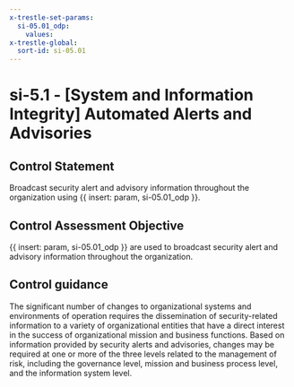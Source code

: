```yaml
---
x-trestle-set-params:
  si-05.01_odp:
    values:
x-trestle-global:
  sort-id: si-05.01
---
```


# si-5.1 - \[System and Information Integrity\] Automated Alerts and Advisories

## Control Statement

Broadcast security alert and advisory information throughout the organization using {{ insert: param, si-05.01_odp }}.

## Control Assessment Objective

{{ insert: param, si-05.01_odp }} are used to broadcast security alert and advisory information throughout the organization.

## Control guidance

The significant number of changes to organizational systems and environments of operation requires the dissemination of security-related information to a variety of organizational entities that have a direct interest in the success of organizational mission and business functions. Based on information provided by security alerts and advisories, changes may be required at one or more of the three levels related to the management of risk, including the governance level, mission and business process level, and the information system level.
